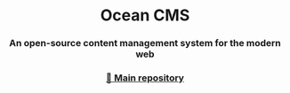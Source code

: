 <h1 align="center">Ocean CMS</h1>
<h3 align="center">An open-source content management system for the modern web</h3>
<h3 align="center"><a href="ocean-cms">💾 Main repository</a></h3>
